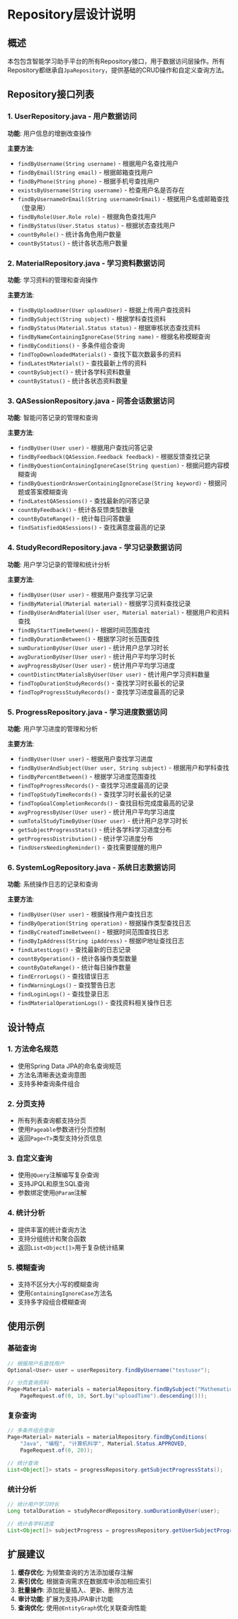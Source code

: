 # Repository层设计说明

## 概述
本包包含智能学习助手平台的所有Repository接口，用于数据访问层操作。所有Repository都继承自`JpaRepository`，提供基础的CRUD操作和自定义查询方法。

## Repository接口列表

### 1. UserRepository.java - 用户数据访问
**功能**: 用户信息的增删改查操作

**主要方法**:
- `findByUsername(String username)` - 根据用户名查找用户
- `findByEmail(String email)` - 根据邮箱查找用户
- `findByPhone(String phone)` - 根据手机号查找用户
- `existsByUsername(String username)` - 检查用户名是否存在
- `findByUsernameOrEmail(String usernameOrEmail)` - 根据用户名或邮箱查找（登录用）
- `findByRole(User.Role role)` - 根据角色查找用户
- `findByStatus(User.Status status)` - 根据状态查找用户
- `countByRole()` - 统计各角色用户数量
- `countByStatus()` - 统计各状态用户数量

### 2. MaterialRepository.java - 学习资料数据访问
**功能**: 学习资料的管理和查询操作

**主要方法**:
- `findByUploadUser(User uploadUser)` - 根据上传用户查找资料
- `findBySubject(String subject)` - 根据学科查找资料
- `findByStatus(Material.Status status)` - 根据审核状态查找资料
- `findByNameContainingIgnoreCase(String name)` - 根据名称模糊查询
- `findByConditions()` - 多条件组合查询
- `findTopDownloadedMaterials()` - 查找下载次数最多的资料
- `findLatestMaterials()` - 查找最新上传的资料
- `countBySubject()` - 统计各学科资料数量
- `countByStatus()` - 统计各状态资料数量

### 3. QASessionRepository.java - 问答会话数据访问
**功能**: 智能问答记录的管理和查询

**主要方法**:
- `findByUser(User user)` - 根据用户查找问答记录
- `findByFeedback(QASession.Feedback feedback)` - 根据反馈查找记录
- `findByQuestionContainingIgnoreCase(String question)` - 根据问题内容模糊查询
- `findByQuestionOrAnswerContainingIgnoreCase(String keyword)` - 根据问题或答案模糊查询
- `findLatestQASessions()` - 查找最新的问答记录
- `countByFeedback()` - 统计各反馈类型数量
- `countByDateRange()` - 统计每日问答数量
- `findSatisfiedQASessions()` - 查找满意度最高的记录

### 4. StudyRecordRepository.java - 学习记录数据访问
**功能**: 用户学习记录的管理和统计分析

**主要方法**:
- `findByUser(User user)` - 根据用户查找学习记录
- `findByMaterial(Material material)` - 根据学习资料查找记录
- `findByUserAndMaterial(User user, Material material)` - 根据用户和资料查找
- `findByStartTimeBetween()` - 根据时间范围查找
- `findByDurationBetween()` - 根据学习时长范围查找
- `sumDurationByUser(User user)` - 统计用户总学习时长
- `avgDurationByUser(User user)` - 统计用户平均学习时长
- `avgProgressByUser(User user)` - 统计用户平均学习进度
- `countDistinctMaterialsByUser(User user)` - 统计用户学习资料数量
- `findTopDurationStudyRecords()` - 查找学习时长最长的记录
- `findTopProgressStudyRecords()` - 查找学习进度最高的记录

### 5. ProgressRepository.java - 学习进度数据访问
**功能**: 用户学习进度的管理和分析

**主要方法**:
- `findByUser(User user)` - 根据用户查找学习进度
- `findByUserAndSubject(User user, String subject)` - 根据用户和学科查找
- `findByPercentBetween()` - 根据学习进度范围查找
- `findTopProgressRecords()` - 查找学习进度最高的记录
- `findTopStudyTimeRecords()` - 查找学习时长最长的记录
- `findTopGoalCompletionRecords()` - 查找目标完成度最高的记录
- `avgProgressByUser(User user)` - 统计用户平均学习进度
- `sumTotalStudyTimeByUser(User user)` - 统计用户总学习时长
- `getSubjectProgressStats()` - 统计各学科学习进度分布
- `getProgressDistribution()` - 统计学习进度分布
- `findUsersNeedingReminder()` - 查找需要提醒的用户

### 6. SystemLogRepository.java - 系统日志数据访问
**功能**: 系统操作日志的记录和查询

**主要方法**:
- `findByUser(User user)` - 根据操作用户查找日志
- `findByOperation(String operation)` - 根据操作类型查找日志
- `findByCreatedTimeBetween()` - 根据时间范围查找日志
- `findByIpAddress(String ipAddress)` - 根据IP地址查找日志
- `findLatestLogs()` - 查找最新的日志记录
- `countByOperation()` - 统计各操作类型数量
- `countByDateRange()` - 统计每日操作数量
- `findErrorLogs()` - 查找错误日志
- `findWarningLogs()` - 查找警告日志
- `findLoginLogs()` - 查找登录日志
- `findMaterialOperationLogs()` - 查找资料相关操作日志

## 设计特点

### 1. 方法命名规范
- 使用Spring Data JPA的命名查询规范
- 方法名清晰表达查询意图
- 支持多种查询条件组合

### 2. 分页支持
- 所有列表查询都支持分页
- 使用`Pageable`参数进行分页控制
- 返回`Page<T>`类型支持分页信息

### 3. 自定义查询
- 使用`@Query`注解编写复杂查询
- 支持JPQL和原生SQL查询
- 参数绑定使用`@Param`注解

### 4. 统计分析
- 提供丰富的统计查询方法
- 支持分组统计和聚合函数
- 返回`List<Object[]>`用于复杂统计结果

### 5. 模糊查询
- 支持不区分大小写的模糊查询
- 使用`ContainingIgnoreCase`方法名
- 支持多字段组合模糊查询

## 使用示例

### 基础查询
```java
// 根据用户名查找用户
Optional<User> user = userRepository.findByUsername("testuser");

// 分页查询资料
Page<Material> materials = materialRepository.findBySubject("Mathematics", 
    PageRequest.of(0, 10, Sort.by("uploadTime").descending()));
```

### 复杂查询
```java
// 多条件组合查询
Page<Material> materials = materialRepository.findByConditions(
    "Java", "编程", "计算机科学", Material.Status.APPROVED, 
    PageRequest.of(0, 20));

// 统计查询
List<Object[]> stats = progressRepository.getSubjectProgressStats();
```

### 统计分析
```java
// 统计用户学习时长
Long totalDuration = studyRecordRepository.sumDurationByUser(user);

// 统计各学科进度
List<Object[]> subjectProgress = progressRepository.getUserSubjectProgress(user);
```

## 扩展建议

1. **缓存优化**: 为频繁查询的方法添加缓存注解
2. **索引优化**: 根据查询需求在数据库中添加相应索引
3. **批量操作**: 添加批量插入、更新、删除方法
4. **审计功能**: 扩展为支持JPA审计功能
5. **查询优化**: 使用`@EntityGraph`优化关联查询性能 